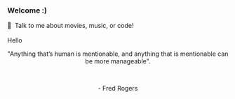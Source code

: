 ### Welcome :)

💬 &nbsp;Talk to me about movies, music, or code! <br />
<br />
Hello

<p align="center">
  "Anything that’s human is mentionable, and anything that is mentionable can be more manageable".
</p>
<br />
<p align="center">
  - Fred Rogers
</p>
